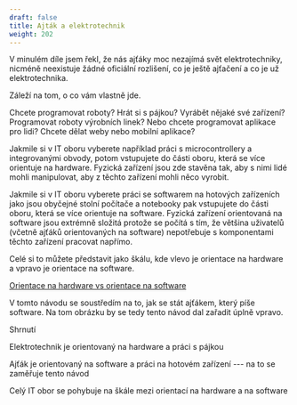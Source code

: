 ```yaml
---
draft: false
title: Ajták a elektrotechnik
weight: 202
---
```


V minulém díle jsem řekl, že nás ajťáky moc nezajímá svět elektrotechniky, nicméně neexistuje žádné oficiální rozlišení, co je ještě ajťačení a co je už elektrotechnika.

Záleží na tom, o co vám vlastně jde. 

Chcete programovat roboty? Hrát si s pájkou? Vyrábět nějaké své zařízení? Programovat roboty výrobních linek? Nebo chcete programovat aplikace pro lidi? Chcete dělat weby nebo mobilní aplikace?

Jakmile si v IT oboru vyberete například práci s microcontrollery a integrovanými obvody, potom vstupujete do části oboru, která se více orientuje na hardware. Fyzická zařízení jsou zde stavěna tak, aby s nimi lidé mohli manipulovat, aby z těchto zařízení mohli něco vyrobit.

Jakmile si v IT oboru vyberete práci se softwarem na hotových zařízeních jako jsou obyčejné stolní počítače a notebooky pak vstupujete do části oboru, která se více orientuje na software. Fyzická zařízení orientovaná na software jsou extrémně složitá protože se počítá s tím, že většina uživatelů (včetně ajťáků orientovaných na software) nepotřebuje s komponentami těchto zařízení pracovat napřímo.

Celé si to můžete představit jako škálu, kde vlevo je orientace na hardware a vpravo je orientace na software.

[Orientace na hardware vs orientace na software](/content/jak-se-stat-ajtakem/fyzicka-vrstva/ajtak-elektro.png)

V tomto návodu se soustředím na to, jak se stát ajťákem, který píše software. Na tom obrázku by se tedy tento návod dal zařadit úplně vpravo.

Shrnutí

Elektrotechnik je orientovaný na hardware a práci s pájkou

Ajťák je orientovaný na software a práci na hotovém zařízení --- na to se zaměřuje tento návod

Celý IT obor se pohybuje na škále mezi orientací na hardware a na software